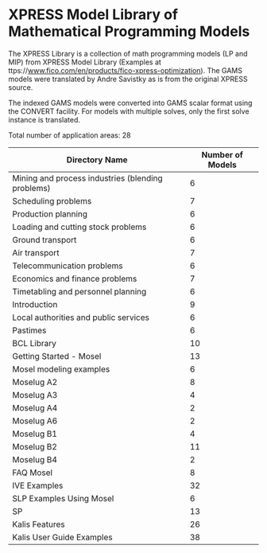 # XPRESS Model Library of Mathematical Programming Models

The XPRESS Library is a collection of math programming models (LP and MIP) from XPRESS Model Library (Examples at ttps://www.fico.com/en/products/fico-xpress-optimization).
The GAMS models were translated by Andre Savistky as is from the original XPRESS source.

The indexed GAMS models were converted into GAMS scalar format using the CONVERT facility. For models with multiple solves, only the first solve instance is translated.


Total number of application areas:   28

|Directory Name	        							|Number of Models|
|---------------------------------------------------|----------------|
|Mining and process industries (blending problems)	|6	             |
|Scheduling problems								|7	             |
|Production planning								|6	             |
|Loading and cutting stock problems					|6	             |
|Ground transport									|6	             |
|Air transport										|7	             |
|Telecommunication problems							|6	             |
|Economics and finance problems						|7	             |
|Timetabling and personnel planning					|6	             |
|Introduction										|9	             |
|Local authorities and public services				|6	             |
|Pastimes											|6	             |
|BCL Library										|10	             |
|Getting Started - Mosel							|13	             |
|Mosel modeling examples							|6	             |
|Moselug A2											|8	             |
|Moselug A3											|4	             |
|Moselug A4											|2	             |
|Moselug A6											|2	             |
|Moselug B1											|4	             |
|Moselug B2											|11	             |
|Moselug B4											|2	             |
|FAQ Mosel											|8	             |
|IVE Examples										|32	             |
|SLP Examples Using Mosel							|6	             |
|SP													|13	             |
|Kalis Features										|26	             |
|Kalis User Guide Examples							|38	             |
